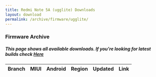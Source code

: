 ```yaml
---
title: Redmi Note 5A (ugglite) Downloads
layout: download
permalink: /archive/firmware/ugglite/
---
```


### Firmware Archive
##### This page shows all available downloads. If you're looking for latest builds check [Here](/firmware/ugglite/)


<div class="table-responsive-md" id="table-wrapper">
<table id="firmware" class="compact table table-striped table-hover table-sm">
    <thead class="thead-dark">
        <tr>
            <th>Branch</th>
            <th>MIUI</th>
            <th>Android</th>
            <th>Region</th>
            <th>Updated</th>
            <th>Link</th>
        </tr>
    </thead>
    <script>loadFirmwareDownloads('ugglite', 'full')</script>
</table>
</div>

